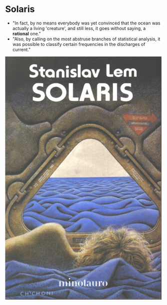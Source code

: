 # Solaris

* "In fact, by no means everybody was yet convinced that the ocean was actually a living 'creature', and still less, it goes without saying, a **rational** one."
* "Also, by calling on the most abstruse branches of statistical analysis, it was possible to classify certain frequencies in the discharges of current."

<p float="left">
	<img src="./pix/solaris_4.jpg" width="500" />
</p>